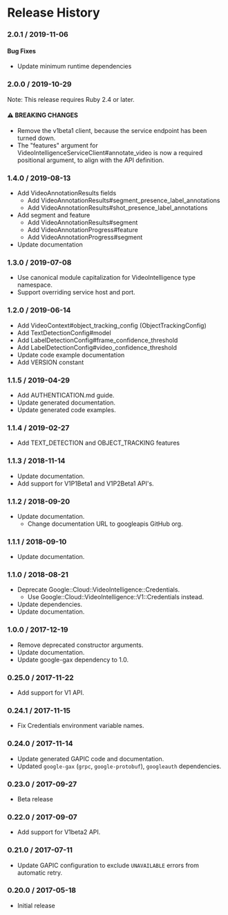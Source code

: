 # Release History

### 2.0.1 / 2019-11-06

#### Bug Fixes

* Update minimum runtime dependencies

### 2.0.0 / 2019-10-29

Note: This release requires Ruby 2.4 or later.

#### ⚠ BREAKING CHANGES

* Remove the v1beta1 client, because the service endpoint has been turned down.
* The "features" argument for VideoIntelligenceServiceClient#annotate_video is now a required positional argument, to align with the API definition.

### 1.4.0 / 2019-08-13

* Add VideoAnnotationResults fields
  * Add VideoAnnotationResults#segment_presence_label_annotations
  * Add VideoAnnotationResults#shot_presence_label_annotations
* Add segment and feature
  * Add VideoAnnotationResults#segment
  * Add VideoAnnotationProgress#feature
  * Add VideoAnnotationProgress#segment
* Update documentation

### 1.3.0 / 2019-07-08

* Use canonical module capitalization for VideoIntelligence type namespace.
* Support overriding service host and port.

### 1.2.0 / 2019-06-14

* Add VideoContext#object_tracking_config (ObjectTrackingConfig)
* Add TextDetectionConfig#model
* Add LabelDetectionConfig#frame_confidence_threshold
* Add LabelDetectionConfig#video_confidence_threshold
* Update code example documentation
* Add VERSION constant

### 1.1.5 / 2019-04-29

* Add AUTHENTICATION.md guide.
* Update generated documentation.
* Update generated code examples.

### 1.1.4 / 2019-02-27

* Add TEXT_DETECTION and OBJECT_TRACKING features

### 1.1.3 / 2018-11-14

* Update documentation.
* Add support for V1P1Beta1 and V1P2Beta1 API's.

### 1.1.2 / 2018-09-20

* Update documentation.
  * Change documentation URL to googleapis GitHub org.

### 1.1.1 / 2018-09-10

* Update documentation.

### 1.1.0 / 2018-08-21

* Deprecate Google::Cloud::VideoIntelligence::Credentials.
  * Use Google::Cloud::VideoIntelligence::V1::Credentials instead.
* Update dependencies.
* Update documentation.

### 1.0.0 / 2017-12-19

* Remove deprecated constructor arguments.
* Update documentation.
* Update google-gax dependency to 1.0.

### 0.25.0 / 2017-11-22

* Add support for V1 API.

### 0.24.1 / 2017-11-15

* Fix Credentials environment variable names.

### 0.24.0 / 2017-11-14

* Update generated GAPIC code and documentation.
* Updated `google-gax` (`grpc`, `google-protobuf`), `googleauth` dependencies.

### 0.23.0 / 2017-09-27

* Beta release

### 0.22.0 / 2017-09-07

* Add support for V1beta2 API.

### 0.21.0 / 2017-07-11

* Update GAPIC configuration to exclude `UNAVAILABLE` errors from automatic retry.

### 0.20.0 / 2017-05-18

* Initial release
